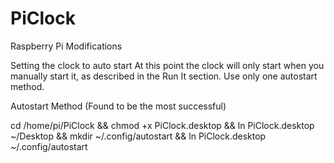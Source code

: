 # PiClock
Raspberry Pi Modifications


Setting the clock to auto start
At this point the clock will only start when you manually start it, as described in the Run It section.
Use only one autostart method.

Autostart Method (Found to be the most successful)

cd /home/pi/PiClock && chmod +x PiClock.desktop && ln PiClock.desktop ~/Desktop && mkdir ~/.config/autostart && ln PiClock.desktop ~/.config/autostart
